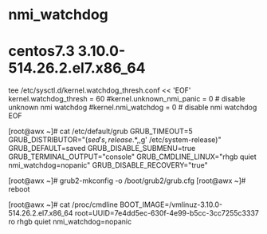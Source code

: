 # nmi_watchdog
# centos7.3 3.10.0-514.26.2.el7.x86_64

tee /etc/sysctl.d/kernel.watchdog_thresh.conf << 'EOF'
kernel.watchdog_thresh = 60
#kernel.unknown_nmi_panic = 0  # disable unknown nmi watchdog
#kernel.nmi_watchdog = 0            # disable nmi watchdog
EOF

[root@awx ~]# cat /etc/default/grub
GRUB_TIMEOUT=5
GRUB_DISTRIBUTOR="$(sed 's, release .*$,,g' /etc/system-release)"
GRUB_DEFAULT=saved
GRUB_DISABLE_SUBMENU=true
GRUB_TERMINAL_OUTPUT="console"
GRUB_CMDLINE_LINUX="rhgb quiet nmi_watchdog=nopanic"
GRUB_DISABLE_RECOVERY="true"

[root@awx ~]# grub2-mkconfig -o /boot/grub2/grub.cfg
[root@awx ~]# reboot

[root@awx ~]# cat /proc/cmdline
BOOT_IMAGE=/vmlinuz-3.10.0-514.26.2.el7.x86_64 root=UUID=7e4dd5ec-630f-4e99-b5cc-3cc7255c3337 ro rhgb quiet nmi_watchdog=nopanic
